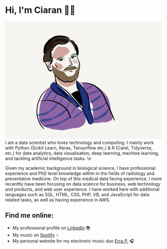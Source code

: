 # Hi, I'm Ciaran 👋🏻

<img src="https://github.com/obrienciaran/obrienciaran/blob/ba67fe2b175f3abdeeb2c33d54eeb2a01cb52a28/ciaran_graphic.png" alt="a graphic and cartoon-like image of Ciaran O'Brien, data scientist.">
I am a data scientist who loves technology and computing. I mainly work with Python (Scikit Learn, Keras, Tensorflow etc.) & R (Caret, Tidyverse, etc.) for data analytics, data visualisation, deep learning, machine learning, and tackling artificial intelligence tasks. \n

Given my academic background in biological science, I have professional experience and PhD level knowledge within in the fields of radiology and preventative medicine. On top of this medical data facing experience, I more recenttly have been focusing on data science for business, web technology and products, and web user experience. I have worked here with additional languages such as SQL, HTML, CSS, PHP, VB, and JavaScript for data related tasks, as well as having experience in AWS.



## Find me online:
- My professional profile on <a href="https://www.linkedin.com/in/obrienciaran/">LinkedIn</a> 📚
- My music on <a href="https://open.spotify.com/track/3eEg2zCrtQOeMBbwpD1unp?si=ee003e10accf4e74"> Spotify</a> 🎶
- My personal website for my electronic music duo <a href="https://www.erraproject.com">Erra P.</a> 🎧
